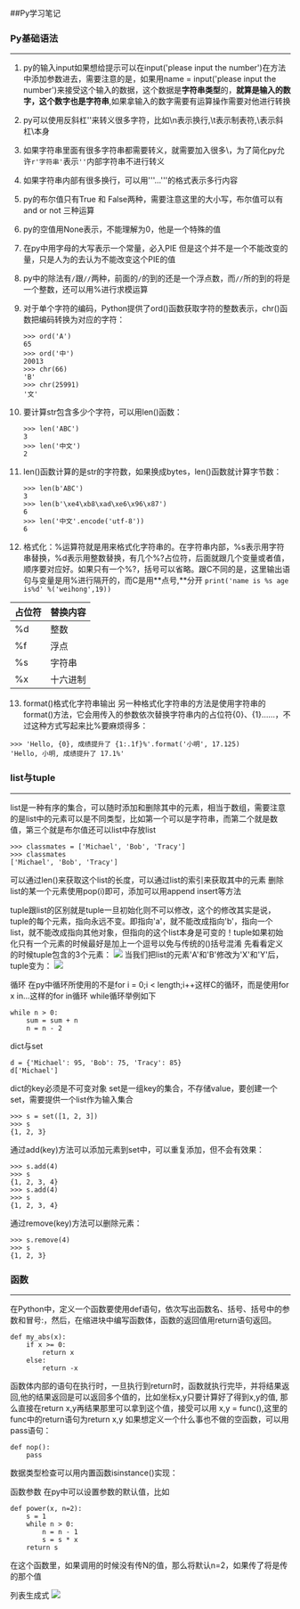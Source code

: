 ##Py学习笔记
### Py基础语法

-------

1. py的输入input如果想给提示可以在input('please input the number')在方法中添加参数进去，需要注意的是，如果用name = input('please input the number')来接受这个输入的数据，这个数据是**字符串类型**的，**就算是输入的数字，这个数字也是字符串**,如果拿输入的数字需要有运算操作需要对他进行转换
2. py可以使用反斜杠'\'来转义很多字符，比如\n表示换行,\t表示制表符,\\表示斜杠\本身
3. 如果字符串里面有很多字符串都需要转义，就需要加入很多\，为了简化py允许`r'字符串'`表示`''`内部字符串不进行转义
4. 如果字符串内部有很多换行，可以用'''...'''的格式表示多行内容
5. py的布尔值只有True 和 False两种，需要注意这里的大小写，布尔值可以有and or not 三种运算
6. py的空值用None表示，不能理解为0，他是一个特殊的值
7. 在py中用字母的大写表示一个常量，必入PIE 但是这个并不是一个不能改变的量，只是人为的去认为不能改变这个PIE的值
8. py中的除法有`/`跟`//`两种，前面的`/`的到的还是一个浮点数，而`//`所的到的将是一个整数，还可以用%进行求模运算
9. 对于单个字符的编码，Python提供了ord()函数获取字符的整数表示，chr()函数把编码转换为对应的字符：

    ```
    >>> ord('A')
    65
    >>> ord('中')
    20013
    >>> chr(66)
    'B'
    >>> chr(25991)
    '文'
    ```

10. 要计算str包含多少个字符，可以用len()函数：
    
    ```
    >>> len('ABC')
    3
    >>> len('中文')
    2
    ```
11. len()函数计算的是str的字符数，如果换成bytes，len()函数就计算字节数：
    
    ```
    >>> len(b'ABC')
    3
    >>> len(b'\xe4\xb8\xad\xe6\x96\x87')
    6
    >>> len('中文'.encode('utf-8'))
    6
    ```
12. 格式化：%运算符就是用来格式化字符串的。在字符串内部，%s表示用字符串替换，%d表示用整数替换，有几个%?占位符，后面就跟几个变量或者值，顺序要对应好。如果只有一个%?，括号可以省略。跟C不同的是，这里输出语句与变量是用%进行隔开的，而C是用**点号,**分开
    `print('name is %s age is%d' %('weihong',19))`
    
|   占位符 |   替换内容    |
|   --- |   ---     |
|   %d  |   整数  |
|   %f  |   浮点  |
|   %s  |   字符串 |
|   %x  |   十六进制    |
    
13. format()格式化字符串输出
另一种格式化字符串的方法是使用字符串的format()方法，它会用传入的参数依次替换字符串内的占位符{0}、{1}……，不过这种方式写起来比%要麻烦得多：

```
>>> 'Hello, {0}, 成绩提升了 {1:.1f}%'.format('小明', 17.125)
'Hello, 小明, 成绩提升了 17.1%'
```
### list与tuple

-------

list是一种有序的集合，可以随时添加和删除其中的元素，相当于数组，需要注意的是list中的元素可以是不同类型，比如第一个可以是字符串，而第二个就是数值，第三个就是布尔值还可以list中存放list

```
>>> classmates = ['Michael', 'Bob', 'Tracy']
>>> classmates
['Michael', 'Bob', 'Tracy']
```
可以通过len()来获取这个list的长度，可以通过list的索引来获取其中的元素
删除list的某一个元素使用pop(i)即可，添加可以用append insert等方法

tuple跟list的区别就是tuple一旦初始化则不可以修改，这个的修改其实是说，tuple的每个元素，指向永远不变。即指向'a'，就不能改成指向'b'，指向一个list，就不能改成指向其他对象，但指向的这个list本身是可变的！tuple如果初始化只有一个元素的时候最好是加上一个逗号以免与传统的()括号混淆
先看看定义的时候tuple包含的3个元素：
![](https://ws3.sinaimg.cn/large/006tNc79gy1fqi1ipm6cmj309q078mxb.jpg)
当我们把list的元素'A'和'B'修改为'X'和'Y'后，tuple变为：
![](https://ws1.sinaimg.cn/large/006tNc79gy1fqi1j8ft6aj309q078mxb.jpg)

循环
在py中循环所使用的不是for i = 0;i < length;i++这样C的循环，而是使用for x in...这样的for in循环
while循环举例如下

```
while n > 0:
    sum = sum + n
    n = n - 2
```
dict与set

```
d = {'Michael': 95, 'Bob': 75, 'Tracy': 85}
d['Michael']
```
dict的key必须是不可变对象
set是一组key的集合，不存储value，要创建一个set，需要提供一个list作为输入集合
 
```
>>> s = set([1, 2, 3])
>>> s
{1, 2, 3}
```
通过add(key)方法可以添加元素到set中，可以重复添加，但不会有效果：

```
>>> s.add(4)
>>> s
{1, 2, 3, 4}
>>> s.add(4)
>>> s
{1, 2, 3, 4}
```
通过remove(key)方法可以删除元素：

```
>>> s.remove(4)
>>> s
{1, 2, 3}
```
### 函数

-------

在Python中，定义一个函数要使用def语句，依次写出函数名、括号、括号中的参数和冒号:，然后，在缩进块中编写函数体，函数的返回值用return语句返回。

```
def my_abs(x):
    if x >= 0:
        return x
    else:
        return -x
```
函数体内部的语句在执行时，一旦执行到return时，函数就执行完毕，并将结果返回,他的结果返回是可以返回多个值的，比如坐标x,y只要计算好了得到x,y的值, 那么直接在return x,y再结果那里可以拿到这个值，接受可以用 x,y = func(),这里的func中的return语句为return x,y
如果想定义一个什么事也不做的空函数，可以用pass语句：

```
def nop():
    pass
```
数据类型检查可以用内置函数isinstance()实现：

函数参数
在py中可以设置参数的默认值，比如

```
def power(x, n=2):
    s = 1
    while n > 0:
        n = n - 1
        s = s * x
    return s
```
在这个函数里，如果调用的时候没有传N的值，那么将默认n=2，如果传了将是传的那个值

列表生成式
![](https://ws2.sinaimg.cn/large/006tNc79gy1fqmlkogwc9j31cq24awsu.jpg)







